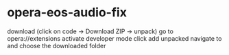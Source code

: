 # opera-eos-audio-fix
download (click on code -> Download ZIP -> unpack)
go to opera://extensions
activate developer mode
click add unpacked
navigate to and choose the downloaded folder